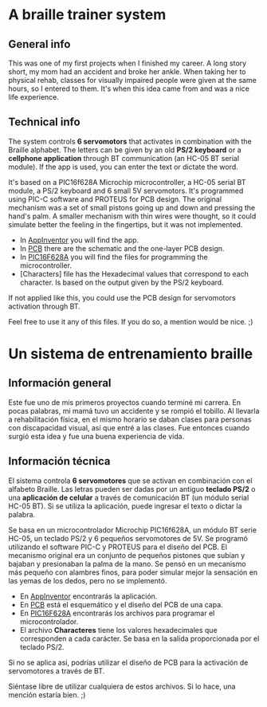 # A braille trainer system

## General info
This was one of my first projects when I finished my career. A long story short, my mom had an accident and broke her ankle. When taking her to physical rehab, classes for visually impaired people were given at the same hours, so I entered to them.
It's when this idea came from and was a nice life experience.

## Technical info
The system controls **6 servomotors** that activates in combination with the Braille alphabet. The letters can be given by an old **PS/2 keyboard** or a **cellphone application** through BT communication (an HC-05 BT serial module). If the app is used, you can enter the text or dictate the word.

It's based on a PIC16f628A Microchip microcontroller, a HC-05 serial BT module, a PS/2 keyboard and 6 small 5V servomotors.
It's programmed using PIC-C software and PROTEUS for PCB design. 
The original mechanism was a set of small pistons going up and down and pressing the hand's palm. A smaller mechanism with thin wires were thought, so it could simulate better the feeling in the fingertips, but it was not implemented.

* In [AppInventor](AppInventor) you will find the app.
* In [PCB](PCB) there are the schematic and the one-layer PCB design. 
* In [PIC16F628A](Pic16f268a) you will find the files for programming the microcontroller.
* [Characters] file has the Hexadecimal values that correspond to each character. Is based on the output given by the PS/2 keyboard.

If not applied like this, you could use the PCB design for servomotors activation through BT.

Feel free to use it any of this files. If you do so, a mention would be nice. ;)


# Un sistema de entrenamiento braille

## Información general
Este fue uno de mis primeros proyectos cuando terminé mi carrera. En pocas palabras, mi mamá tuvo un accidente y se rompió el tobillo. Al llevarla a rehabilitación física, en el mismo horario se daban clases para personas con discapacidad visual, así que entré a las clases.
Fue entonces cuando surgió esta idea y fue una buena experiencia de vida.

## Información técnica
El sistema controla **6 servomotores** que se activan en combinación con el alfabeto Braille. Las letras pueden ser dadas por un antiguo **teclado PS/2** o una **aplicación de celular** a través de comunicación BT (un módulo serial HC-05 BT). Si se utiliza la aplicación, puede ingresar el texto o dictar la palabra.

Se basa en un microcontrolador Microchip PIC16f628A, un módulo BT serie HC-05, un teclado PS/2 y 6 pequeños servomotores de 5V.
Se programó utilizando el software PIC-C y PROTEUS para el diseño del PCB.
El mecanismo original era un conjunto de pequeños pistones que subían y bajaban y presionaban la palma de la mano. Se pensó en un mecanismo más pequeño con alambres finos, para poder simular mejor la sensación en las yemas de los dedos, pero no se implementó.

* En [AppInventor](AppInventor) encontrarás la aplicación.
* En [PCB](PCB) está el esquemático y el diseño del PCB de una capa.
* En [PIC16F628A](Pic16f268a) encontrarás los archivos para programar el microcontrolador.
* El archivo **Characteres** tiene los valores hexadecimales que corresponden a cada carácter. Se basa en la salida proporcionada por el teclado PS/2.

Si no se aplica así, podrías utilizar el diseño de PCB para la activación de servomotores a través de BT.

Siéntase libre de utilizar cualquiera de estos archivos. Si lo hace, una mención estaría bien. ;)
